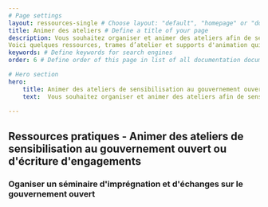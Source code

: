 ```yaml
---
# Page settings
layout: ressources-single # Choose layout: "default", "homepage" or "documentation-archive"
title: Animer des ateliers # Define a title of your page
description: Vous souhaitez organiser et animer des ateliers afin de sensibiliser et mobiliser un groupe de personnes au gouvernement ouvert et à l’adhésion au PGO, ou pour co-construire et co-rédiger des engagements de votre Plan d’Action National ? 
Voici quelques ressources, trames d’atelier et supports d'animation qui pourront vous être utile. # Define a description of your page
keywords: # Define keywords for search engines
order: 6 # Define order of this page in list of all documentation documents

# Hero section
hero:
    title: Animer des ateliers de sensibilisation au gouvernement ouvert ou d'écriture d'engagements
    text:  Vous souhaitez organiser et animer des ateliers afin de sensibiliser et mobiliser un groupe de personnes au gouvernement ouvert et à l’adhésion au PGO, ou pour co-construire et co-rédiger des engagements de votre Plan d’Action National ? Voici quelques ressources, trames d’atelier et supports d'animation qui pourront vous être utile pour sensibiliser au gouvernement ouvert et au PGO, animer des ateliers sur des thématiques et orientations du gouvernement ouvert, rédiger des engagements du PAN. Ces ressources sont librement réutilisables, et téléchargeables.
 
---
```


## Ressources pratiques - Animer des ateliers de sensibilisation au gouvernement ouvert ou d'écriture d'engagements

### Oganiser un séminaire d'imprégnation et d'échanges sur le gouvernement ouvert 

